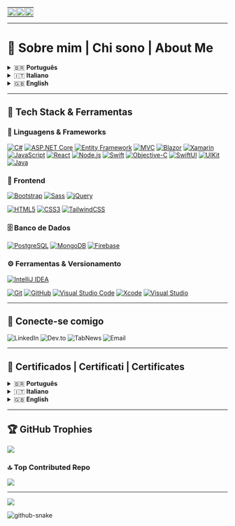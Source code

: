 <table style="width:100%; border-spacing:0; border-collapse:collapse; margin:0; padding:0;">
  <tr>
    <td style="padding:0; margin:0;">
      <img src="https://media4.giphy.com/media/CdhxVrdRN4YFi/giphy.gif" style="width:100%; display:block;" />
    </td>
    <td style="padding:0; margin:0;">
      <img src="https://media4.giphy.com/media/VA3YIvvzgdXIBpswGq/giphy.gif" style="width:100%; display:block;" />
    </td>
    <td style="padding:0; margin:0;">
      <img src="https://media4.giphy.com/media/CdhxVrdRN4YFi/giphy.gif" style="width:100%; display:block;" />
    </td>
  </tr>
</table>

---

# 🧠 Sobre mim | Chi sono | About Me
<details> <summary>🇧🇷 <strong>Português</strong></summary>
Sou um desenvolvedor de software em constante evolução, apaixonado por resolver problemas reais com código limpo e boas práticas. Tenho experiência prática em projetos com C#, JavaScript, Swift, e conhecimento básico em Java, além de domínio dos principais frameworks e bibliotecas associados a essas linguagens.
No ecossistema .NET, venho explorando ASP.NET Core e Entity Framework, criando APIs robustas e organizadas. No desenvolvimento mobile, utilizo Swift com SwiftUI e UIKit, buscando interfaces fluidas e experiências nativas para iOS. Também desenvolvo com JavaScript e frameworks como React e Node.js, aplicando conceitos modernos de frontend e backend com eficiência.
Atuo com HTML, CSS e Tailwind CSS, combinando usabilidade com performance no desenvolvimento frontend. Meus conhecimentos em banco de dados incluem tanto o relacional PostgreSQL quanto o não-relacional Redis, dois dos mais valorizados no mercado atualmente.
Além da parte técnica, tenho facilidade com comunicação e trabalho em equipe multicultural. Sou fluente em português, falo bem inglês, estou aprendendo italiano com dedicação e consigo me comunicar em espanhol em situações básicas.
Meu objetivo é crescer em ambientes colaborativos, aprendendo com profissionais experientes e contribuindo com soluções criativas, escaláveis e impactantes.
</details> <details> <summary>🇮🇹 <strong>Italiano</strong></summary>
Sono uno sviluppatore software in continua evoluzione, appassionato nel risolvere problemi reali con codice pulito e buone pratiche. Ho esperienza pratica in progetti con C#, JavaScript, Swift e una conoscenza di base di Java, oltre a una buona padronanza dei principali framework e librerie associati a questi linguaggi.
Nel mondo .NET, sto esplorando ASP.NET Core ed Entity Framework, creando API robuste e ben strutturate. Nello sviluppo mobile utilizzo Swift con SwiftUI e UIKit, progettando interfacce fluide e esperienze native per iOS. Lavoro anche con JavaScript e framework come React e Node.js, applicando concetti moderni sia nel frontend che nel backend.
Nel frontend sviluppo con HTML, CSS e Tailwind CSS, combinando usabilità e performance. Ho conoscenze in database relazionali come PostgreSQL e non relazionali come Redis, entrambi molto richiesti nel mercato attuale.
Oltre alle competenze tecniche, ho buone capacità comunicative e so lavorare in team multiculturali. Parlo portoghese (madrelingua), inglese a livello avanzato, sto imparando italiano e ho una conoscenza di base dello spagnolo.
Il mio obiettivo è crescere in ambienti collaborativi, imparare da professionisti esperti e contribuire con soluzioni creative, scalabili e d’impatto.
</details> <details> <summary>🇬🇧 <strong>English</strong></summary>
I am a software developer in continuous evolution, passionate about solving real-world problems with clean code and good practices. I have hands-on experience in projects using C#, JavaScript, Swift, and basic knowledge of Java, along with solid understanding of the main frameworks and libraries associated with these languages.
In the .NET ecosystem, I’ve been working with ASP.NET Core and Entity Framework, building robust and well-structured APIs. In mobile development, I use Swift with SwiftUI and UIKit, crafting smooth, native experiences for iOS. I also develop with JavaScript using frameworks like React and Node.js, applying modern concepts in both frontend and backend development.
In frontend, I work with HTML, CSS, and Tailwind CSS, combining usability and performance. My database knowledge includes the relational PostgreSQL and the non-relational Redis, both widely used and in high demand in today’s market.
Beyond technical skills, I’m a strong communicator and enjoy collaborating in multicultural teams. I'm fluent in Portuguese, speak English well, I'm learning Italian, and I can communicate in basic Spanish.
My goal is to grow in collaborative environments, learning from experienced professionals and contributing with creative, scalable, and impactful solutions.
</details>

---

## 🚀 Tech Stack & Ferramentas

### 🧠 Linguagens & Frameworks
[![C#](https://img.shields.io/badge/C%23-239120?style=for-the-badge&logo=csharp&logoColor=white)](https://learn.microsoft.com/en-us/dotnet/csharp/)
[![ASP.NET Core](https://img.shields.io/badge/ASP.NET_Core-512BD4?style=for-the-badge&logo=.net&logoColor=white)](https://learn.microsoft.com/en-us/aspnet/core/)
[![Entity Framework](https://img.shields.io/badge/Entity_Framework-68217A?style=for-the-badge&logo=.net&logoColor=white)](https://learn.microsoft.com/en-us/ef/)
[![MVC](https://img.shields.io/badge/MVC-5C2D91?style=for-the-badge&logo=dotnet&logoColor=white)](https://learn.microsoft.com/en-us/aspnet/core/mvc/)
[![Blazor](https://img.shields.io/badge/Blazor-512BD4?style=for-the-badge&logo=blazor&logoColor=white)](https://dotnet.microsoft.com/en-us/apps/aspnet/web-apps/blazor)
[![Xamarin](https://img.shields.io/badge/Xamarin-3498DB?style=for-the-badge&logo=xamarin&logoColor=white)](https://dotnet.microsoft.com/en-us/apps/xamarin)
[![JavaScript](https://img.shields.io/badge/JavaScript-F7DF1E?style=for-the-badge&logo=javascript&logoColor=black)](https://developer.mozilla.org/en-US/docs/Web/JavaScript)
[![React](https://img.shields.io/badge/React-20232A?style=for-the-badge&logo=react&logoColor=61DAFB)](https://react.dev/)
[![Node.js](https://img.shields.io/badge/Node.js-339933?style=for-the-badge&logo=node.js&logoColor=white)](https://nodejs.org/)
[![Swift](https://img.shields.io/badge/Swift-F05138?style=for-the-badge&logo=swift&logoColor=white)](https://developer.apple.com/swift/)
[![Objective-C](https://img.shields.io/badge/Objective--C-438EFF?style=for-the-badge&logo=apple&logoColor=white)](https://developer.apple.com/library/archive/documentation/Cocoa/Conceptual/ProgrammingWithObjectiveC/Introduction/Introduction.html)
[![SwiftUI](https://img.shields.io/badge/SwiftUI-222222?style=for-the-badge&logo=swift&logoColor=white)](https://developer.apple.com/xcode/swiftui/)
[![UIKit](https://img.shields.io/badge/UIKit-000000?style=for-the-badge&logo=apple&logoColor=white)](https://developer.apple.com/documentation/uikit)
[![Java](https://img.shields.io/badge/Java-ED8B00?style=for-the-badge&logo=openjdk&logoColor=white)](https://www.java.com/)

### 🎨 Frontend
[![Bootstrap](https://img.shields.io/badge/Bootstrap-7952B3?style=for-the-badge&logo=bootstrap&logoColor=white)](https://getbootstrap.com/)
[![Sass](https://img.shields.io/badge/Sass-CC6699?style=for-the-badge&logo=sass&logoColor=white)](https://sass-lang.com/)
[![jQuery](https://img.shields.io/badge/jQuery-0769AD?style=for-the-badge&logo=jquery&logoColor=white)](https://jquery.com/)

[![HTML5](https://img.shields.io/badge/HTML5-E34F26?style=for-the-badge&logo=html5&logoColor=white)](https://developer.mozilla.org/en-US/docs/Web/HTML)
[![CSS3](https://img.shields.io/badge/CSS3-1572B6?style=for-the-badge&logo=css3&logoColor=white)](https://developer.mozilla.org/en-US/docs/Web/CSS)
[![TailwindCSS](https://img.shields.io/badge/TailwindCSS-06B6D4?style=for-the-badge&logo=tailwind-css&logoColor=white)](https://tailwindcss.com/)

### 🗄️ Banco de Dados
[![PostgreSQL](https://img.shields.io/badge/PostgreSQL-4169E1?style=for-the-badge&logo=postgresql&logoColor=white)](https://www.postgresql.org/)
[![MongoDB](https://img.shields.io/badge/MongoDB-47A248?style=for-the-badge&logo=mongodb&logoColor=white)](https://www.mongodb.com/)
[![Firebase](https://img.shields.io/badge/Firebase-FFCA28?style=for-the-badge&logo=firebase&logoColor=black)](https://firebase.google.com/)


### ⚙️ Ferramentas & Versionamento
[![IntelliJ IDEA](https://img.shields.io/badge/IntelliJ_IDEA-000000?style=for-the-badge&logo=intellij-idea&logoColor=white)](https://www.jetbrains.com/idea/)

[![Git](https://img.shields.io/badge/Git-F05032?style=for-the-badge&logo=git&logoColor=white)](https://git-scm.com/)
[![GitHub](https://img.shields.io/badge/GitHub-181717?style=for-the-badge&logo=github&logoColor=white)](https://github.com/)
[![Visual Studio Code](https://img.shields.io/badge/VS_Code-007ACC?style=for-the-badge&logo=visual-studio-code&logoColor=white)](https://code.visualstudio.com/)
[![Xcode](https://img.shields.io/badge/Xcode-1575F9?style=for-the-badge&logo=xcode&logoColor=white)](https://developer.apple.com/xcode/)
[![Visual Studio](https://img.shields.io/badge/Visual_Studio-5C2D91?style=for-the-badge&logo=visual-studio&logoColor=white)](https://visualstudio.microsoft.com/)

---

## 🤝 Conecte-se comigo

<p align="left">
  <a href="https://www.linkedin.com/in/leandro-r-alexandre/" target="_blank" rel="noopener noreferrer" style="text-decoration:none;">
    <img src="https://img.shields.io/badge/LinkedIn-0077B5?style=for-the-badge&logo=linkedin&logoColor=white" alt="LinkedIn" style="border:none; outline:none;" />
  </a>

  <a href="https://dev.to/devbyleandro" target="_blank" rel="noopener noreferrer" style="text-decoration:none;">
    <img src="https://img.shields.io/badge/Dev.to-000000?style=for-the-badge&logo=dev.to&logoColor=white" alt="Dev.to" style="border:none; outline:none;" />
  </a>

  <a href="https://www.tabnews.com.br/cuscodev" target="_blank" rel="noopener noreferrer" style="text-decoration:none;">
    <img src="https://img.shields.io/badge/TabNews-000000?style=for-the-badge&logo=hashnode&logoColor=white" alt="TabNews" style="border:none; outline:none;" />
  </a>

  <a href="mailto:devbyleandro@gmail.com" target="_blank" rel="noopener noreferrer" style="text-decoration:none;">
    <img src="https://img.shields.io/badge/Email-D14836?style=for-the-badge&logo=gmail&logoColor=white" alt="Email" style="border:none; outline:none;" />
  </a>
</p>

---

## 📜 Certificados | Certificati | Certificates

<details>
<summary>🇧🇷 <strong>Português</strong></summary>

📌 Alguns dos certificados que comprovam minha trajetória de aprendizado:

Você pode ver todos os certificados [neste repositório](https://github.com/softwareLeandro/Certificates).

</details>

<details>
<summary>🇮🇹 <strong>Italiano</strong></summary>

📌 Alcuni dei miei certificati che dimostrano il mio percorso di apprendimento:

Puoi vedere tutti i certificati [in questo repository](https://github.com/softwareLeandro/Certificates).

</details>

<details>
<summary>🇬🇧 <strong>English</strong></summary>

📌 Some of the certificates that prove my learning journey:

You can view all certificates [in this repository](https://github.com/softwareLeandro/Certificates).

</details>

---

## 🏆 GitHub Trophies
![](https://github-profile-trophy.vercel.app/?username=softwareLeandro&theme=radical&no-frame=false&no-bg=true&margin-w=4)

### 🔝 Top Contributed Repo
![](https://github-contributor-stats.vercel.app/api?username=softwareLeandro&limit=5&theme=dark&combine_all_yearly_contributions=true)

---
[![](https://visitcount.itsvg.in/api?id=softwareLeandro&icon=6&color=1)](https://visitcount.itsvg.in)


<picture>
  <source media="(prefers-color-scheme: dark)" srcset="https://raw.githubusercontent.com/tobiasmeyhoefer/tobiasmeyhoefer/output/github-snake-dark.svg" />
  <source media="(prefers-color-scheme: light)" srcset="https://raw.githubusercontent.com/tobiasmeyhoefer/tobiasmeyhoefer/output/github-snake.svg" />
  <img alt="github-snake" src="https://raw.githubusercontent.com/tobiasmeyhoefer/tobiasmeyhoefer/output/github-snake.svg" />
</picture>

